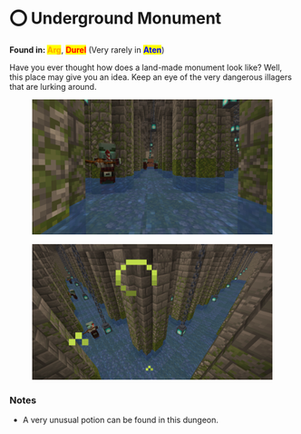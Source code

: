 # ⭕ Underground Monument

**Found in:&#x20;**<mark style="color:orange;">**Arg**</mark>, <mark style="color:red;">**Durel**</mark> (Very rarely in <mark style="color:blue;">**Aten**</mark>)

Have you ever thought how does a land-made monument look like? Well, this place may give you an idea. Keep an eye of the very dangerous illagers that are lurking around.

<div><figure><img src="../../../.gitbook/assets/2025-01-03_19.16.28.png" alt=""><figcaption></figcaption></figure> <figure><img src="../../../.gitbook/assets/2025-01-03_19.16.42.png" alt=""><figcaption></figcaption></figure></div>

### Notes

* A very unusual potion can be found in this dungeon.
